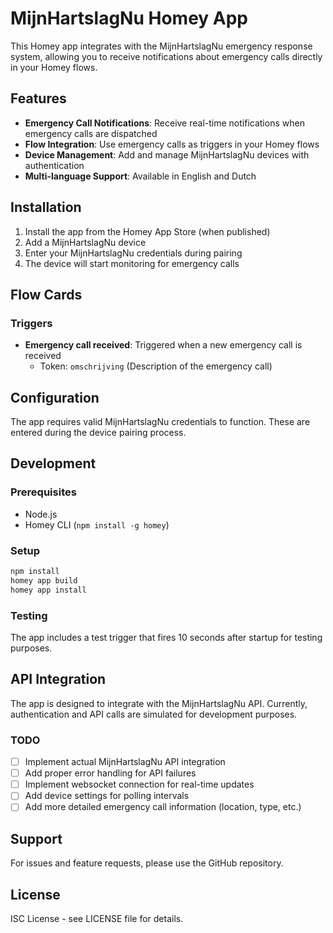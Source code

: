 # MijnHartslagNu Homey App

This Homey app integrates with the MijnHartslagNu emergency response system, allowing you to receive notifications about emergency calls directly in your Homey flows.

## Features

- **Emergency Call Notifications**: Receive real-time notifications when emergency calls are dispatched
- **Flow Integration**: Use emergency calls as triggers in your Homey flows
- **Device Management**: Add and manage MijnHartslagNu devices with authentication
- **Multi-language Support**: Available in English and Dutch

## Installation

1. Install the app from the Homey App Store (when published)
2. Add a MijnHartslagNu device
3. Enter your MijnHartslagNu credentials during pairing
4. The device will start monitoring for emergency calls

## Flow Cards

### Triggers
- **Emergency call received**: Triggered when a new emergency call is received
  - Token: `omschrijving` (Description of the emergency call)

## Configuration

The app requires valid MijnHartslagNu credentials to function. These are entered during the device pairing process.

## Development

### Prerequisites
- Node.js
- Homey CLI (`npm install -g homey`)

### Setup
```bash
npm install
homey app build
homey app install
```

### Testing
The app includes a test trigger that fires 10 seconds after startup for testing purposes.

## API Integration

The app is designed to integrate with the MijnHartslagNu API. Currently, authentication and API calls are simulated for development purposes.

### TODO
- [ ] Implement actual MijnHartslagNu API integration
- [ ] Add proper error handling for API failures
- [ ] Implement websocket connection for real-time updates
- [ ] Add device settings for polling intervals
- [ ] Add more detailed emergency call information (location, type, etc.)

## Support

For issues and feature requests, please use the GitHub repository.

## License

ISC License - see LICENSE file for details.